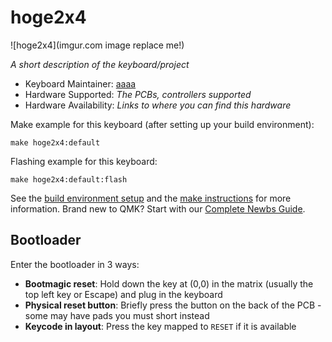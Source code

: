 # hoge2x4

![hoge2x4](imgur.com image replace me!)

*A short description of the keyboard/project*

* Keyboard Maintainer: [aaaa](https://github.com/xxmeguxx)
* Hardware Supported: *The PCBs, controllers supported*
* Hardware Availability: *Links to where you can find this hardware*

Make example for this keyboard (after setting up your build environment):

    make hoge2x4:default

Flashing example for this keyboard:

    make hoge2x4:default:flash

See the [build environment setup](https://docs.qmk.fm/#/getting_started_build_tools) and the [make instructions](https://docs.qmk.fm/#/getting_started_make_guide) for more information. Brand new to QMK? Start with our [Complete Newbs Guide](https://docs.qmk.fm/#/newbs).

## Bootloader

Enter the bootloader in 3 ways:

* **Bootmagic reset**: Hold down the key at (0,0) in the matrix (usually the top left key or Escape) and plug in the keyboard
* **Physical reset button**: Briefly press the button on the back of the PCB - some may have pads you must short instead
* **Keycode in layout**: Press the key mapped to `RESET` if it is available
